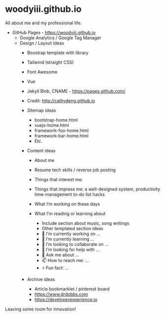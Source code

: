 # woodyiii.github.io
All about me and my professional life.


* GitHub Pages - https://woodyiii.github.io
  * Google Analytics / Google Tag Manager
  * Design / Layout ideas
    * Boostrap template with library
    * Tailwind (straight CSS)
    * Font Awesome
    * Vue
    * Jekyll Blob, CNAME - https://pages.github.com/
    * Credit: http://cathydeng.github.io
	* Sitemap ideas
	  * bootstrap-home.html
	  * vuejs-home.html
	  * framework-foo-home.html
	  * framework-bar-home.html
	  * Etc.
	* Content ideas
	  * About me
	  * Resume tech skills / reverse job posting
	  * Things that interest me: 
	  * Things that impress me: a well-designed system, productivity time-management to-do list hacks
	  * What I’m working on these days
	  * What I'm reading or learning about
			
		* Include section about music, song writings
		* Other templated section ideas

		- 🔭 I’m currently working on ...
		- 🌱 I’m currently learning ...
		- 👯 I’m looking to collaborate on ...
		- 🤔 I’m looking for help with ...
		- 💬 Ask me about ...
		- 📫 How to reach me: ...
		- ⚡ Fun fact: …

	* Archive ideas
	  * Article bookmarklet / pinterest board
	  * https://www.drdobbs.com
	  * https://developerexperience.io

Leaving some room for innovation!
